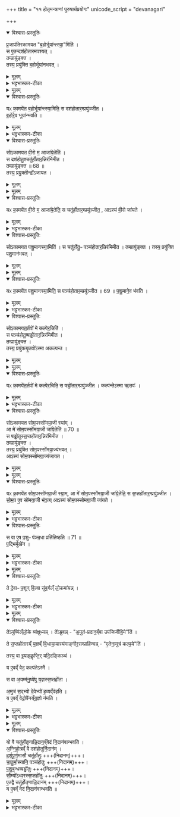+++
title = "११ होतृमन्त्राणां पुरुषार्थप्रयोगः"
unicode_script = "devanagari"

+++
<div class="js_include" url="/vedAH_yajuH/taittirIyam/sArasvata-vibhAgaH/brAhmaNam/sarva-prastutiH/2/2_hotR-brAhmaNAdi/11_hotRmantrANAM_puruShArthaprayogaH"  newLevelForH1="1" includeTitle="true">

<details open><summary>विश्वास-प्रस्तुतिः</summary>

प्र॒जाप॑तिरकामयत "ब॒होर्भूया॑न्त्स्या॒"मिति॑ ।  
स ए॒तन्दश॑होतारमपश्यत् ।  
तम्प्रायु॑ङ्क्त ।  
तस्य॒ प्रयु॑क्ति ब॒होर्भूया॑नभवत् ।
</details>

<details><summary>मूलम्</summary>

प्र॒जाप॑तिरकामयत "ब॒होर्भूया॑न्त्स्या॒"मिति॑ ।  
स ए॒तन्दश॑होतारमपश्यत् ।  
तम्प्रायु॑ङ्क्त ।  
तस्य॒ प्रयु॑क्ति ब॒होर्भूया॑नभवत् ।
</details>

<details><summary>भट्टभास्कर-टीका</summary>

1 प्रजापतिरित्यादि ॥ यल्लोके बहु ततोपि बहुतरः स्यामिति । प्रायुङ्क्तेति जपहोमादिषु प्रयोगः । प्रयुक्तीति 'सुपां सुलुक्' इति तृतीयाया लुक् ।
</details>


<details><summary>मूलम्</summary>

यᳵ का॒मये॑त ब॒होर्भूया॑न्त्स्या॒मिति॑ ।
स दश॑होतार॒म्प्रयु॑ञ्जीत ।
ब॒होरे॒व भूया॑न्भवति ।
</details>

<details open><summary>विश्वास-प्रस्तुतिः</summary>

यᳵ का॒मये॑त ब॒होर्भूया॑न्त्स्या॒मिति॒ स दश॑होतार॒म्प्रयु॑ञ्जीत ।  
ब॒होरे॒व भूया॑न्भवति ।
</details>

<details><summary>मूलम्</summary>

यᳵ का॒मये॑त ब॒होर्भूया॑न्त्स्या॒मिति॒ स दश॑होतार॒म्प्रयु॑ञ्जीत ।  
ब॒होरे॒व भूया॑न्भवति ।
</details>

<details><summary>भट्टभास्कर-टीका</summary>

य इत्यादि । गतम् ॥
</details>

<details open><summary>विश्वास-प्रस्तुतिः</summary>

सो॑ऽकामयत वी॒रो म॒ आजा॑ये॒तेति॑ ।  
स दश॑होतु॒श्चतु॑र्होतार॒न्निर॑मिमीत ।  
तम्प्रायु॑ङ्क्त ॥ 68 ॥   
तस्य॒ प्रयु॒क्तीन्द्रो॑ऽजायत ।  
</details>

<details><summary>मूलम्</summary>

सो॑ऽकामयत वी॒रो म॒ आजा॑ये॒तेति॑ ।  
स दश॑होतु॒श्चतु॑र्होतार॒न्निर॑मिमीत ।  
तम्प्रायु॑ङ्क्त ॥ 68 ॥   
तस्य॒ प्रयु॒क्तीन्द्रो॑ऽजायत ।  
</details>


<details><summary>मूलम्</summary>

यᳵ का॒मये॑त वी॒रो म॒ आजा॑ये॒तेति॑ ।
स चतु॑र्होतार॒म्प्रयु॑ञ्जीत ।
आऽस्य॑ वी॒रो जा॑यते ।
</details>

<details open><summary>विश्वास-प्रस्तुतिः</summary>

यᳵ का॒मये॑त वी॒रो म॒ आजा॑ये॒तेति॒ स चतु॑र्होतार॒म्प्रयु॑ञ्जीत॒ , आऽस्य॑ वी॒रो जा॑यते ।
</details>

<details><summary>मूलम्</summary>

यᳵ का॒मये॑त वी॒रो म॒ आजा॑ये॒तेति॒ स चतु॑र्होतार॒म्प्रयु॑ञ्जीत॒ , आऽस्य॑ वी॒रो जा॑यते ।
</details>

<details><summary>भट्टभास्कर-टीका</summary>

2 वीरः पुत्रः विक्रान्तो वा अध्ययनशौर्यादिना । स दश होतुरिति । दशहोतुरपादानाच्चतुर्होतारं निर्मितवान् ॥
</details>

<details open><summary>विश्वास-प्रस्तुतिः</summary>

सो॑ऽकामयत पशु॒मान्त्स्या॒मिति॑ ।
स चतु॑र्होतु॒ᳶ पञ्च॑होतार॒न्निर॑मिमीत ।
तम्प्रायु॑ङ्क्त ।
तस्य॒ प्रयु॑क्ति पशु॒मान॑भवत् ।
</details>

<details><summary>मूलम्</summary>

सो॑ऽकामयत पशु॒मान्त्स्या॒मिति॑ ।
स चतु॑र्होतु॒ᳶ पञ्च॑होतार॒न्निर॑मिमीत ।
तम्प्रायु॑ङ्क्त ।
तस्य॒ प्रयु॑क्ति पशु॒मान॑भवत् ।
</details>


<details><summary>मूलम्</summary>

यᳵ का॒मये॑त पशु॒मान्त्स्या॒मिति॑ ।
स पञ्च॑होतार॒म्प्रयु॑ञ्जीत ॥ 69 ॥
</details>

<details open><summary>विश्वास-प्रस्तुतिः</summary>

यᳵ का॒मये॑त पशु॒मान्त्स्या॒मिति॒ स पञ्च॑होतार॒म्प्रयु॑ञ्जीत ॥ 69 ॥
प॒शु॒माने॒व भ॑वति ।
</details>

<details><summary>मूलम्</summary>

यᳵ का॒मये॑त पशु॒मान्त्स्या॒मिति॒ स पञ्च॑होतार॒म्प्रयु॑ञ्जीत ॥ 69 ॥
प॒शु॒माने॒व भ॑वति ।
</details>

<details><summary>भट्टभास्कर-टीका</summary>

3 पशुमान् बहुपशुः । 'ह्रस्वनुड्भ्यां मतुप्' इति मतुप उदात्तत्वम् ॥
</details>

<details open><summary>विश्वास-प्रस्तुतिः</summary>

सो॑ऽकामयत॒र्तवो॑ मे कल्पेर॒न्निति॑ ।  
स पञ्च॑होतु॒ष्षड्ढो॑तार॒न्निर॑मिमीत ।  
तम्प्रायु॑ङ्क्त ।  
तस्य॒ प्रयु॑क्त्यृ॒तवो॑ऽस्मा अकल्पन्त ।  
</details>

<details><summary>मूलम्</summary>

सो॑ऽकामयत॒र्तवो॑ मे कल्पेर॒न्निति॑ ।  
स पञ्च॑होतु॒ष्षड्ढो॑तार॒न्निर॑मिमीत ।  
तम्प्रायु॑ङ्क्त ।  
तस्य॒ प्रयु॑क्त्यृ॒तवो॑ऽस्मा अकल्पन्त ।  
</details>


<details><summary>मूलम्</summary>

यᳵ का॒मये॑त॒र्तवो॑ मे कल्पेर॒न्निति॑ ।
स षड्ढो॑तार॒म्प्रयु॑ञ्जीत ।
</details>

<details open><summary>विश्वास-प्रस्तुतिः</summary>

यᳵ का॒मये॑त॒र्तवो॑ मे कल्पेर॒न्निति॒ स षड्ढो॑तार॒म्प्रयु॑ञ्जीत ।
कल्प॑न्तेऽस्मा ऋ॒तवः॑ ।
</details>

<details><summary>मूलम्</summary>

यᳵ का॒मये॑त॒र्तवो॑ मे कल्पेर॒न्निति॒ स षड्ढो॑तार॒म्प्रयु॑ञ्जीत ।
कल्प॑न्तेऽस्मा ऋ॒तवः॑ ।
</details>

<details><summary>भट्टभास्कर-टीका</summary>

4 कल्पेरन्निति ॥ यथायथं संपद्यन्तामिति ॥
</details>

<details open><summary>विश्वास-प्रस्तुतिः</summary>

सो॑ऽकामयत सोम॒पस्सो॑मया॒जी स्या॑म् ।  
आ मे॑ सोम॒पस्सो॑मया॒जी जा॑ये॒तेति॑ ॥ 70 ॥  
स षड्ढो॑तुस्स॒प्तहो॑तार॒न्निर॑मिमीत ।  
तम्प्रायु॑ङ्क्त ।    
तस्य॒ प्रयु॑क्ति सोम॒पस्सो॑मया॒ज्य॑भवत् ।  
आऽस्य॑ सोम॒पस्सो॑मया॒ज्य॑जायत ।
</details>

<details><summary>मूलम्</summary>

सो॑ऽकामयत सोम॒पस्सो॑मया॒जी स्या॑म् ।  
आ मे॑ सोम॒पस्सो॑मया॒जी जा॑ये॒तेति॑ ॥ 70 ॥  
स षड्ढो॑तुस्स॒प्तहो॑तार॒न्निर॑मिमीत ।  
तम्प्रायु॑ङ्क्त ।    
तस्य॒ प्रयु॑क्ति सोम॒पस्सो॑मया॒ज्य॑भवत् ।  
आऽस्य॑ सोम॒पस्सो॑मया॒ज्य॑जायत ।
</details>


<details><summary>मूलम्</summary>

यᳵ का॒मये॑त सोम॒पस्सो॑मया॒जी स्या॑म् ।
आ मे॑ सोम॒पस्सो॑मया॒जी जा॑ये॒तेति॑ ।
स स॒प्तहो॑तार॒म्प्रयु॑ञ्जीत ।
सो॒म॒प ए॒व सो॑मया॒जी भ॑वति ।
आऽस्य॑ सोम॒पस्सो॑मया॒जी जा॑यते ।
</details>

<details open><summary>विश्वास-प्रस्तुतिः</summary>

यᳵ का॒मये॑त सोम॒पस्सो॑मया॒जी स्या॒म्, आ मे॑ सोम॒पस्सो॑मया॒जी जा॑ये॒तेति॒ स स॒प्तहो॑तार॒म्प्रयु॑ञ्जीत ।  
सो॒म॒प ए॒व सो॑मया॒जी भ॑व॒त्य् आऽस्य॑ सोम॒पस्सो॑मया॒जी जा॑यते ।
</details>

<details><summary>मूलम्</summary>

यᳵ का॒मये॑त सोम॒पस्सो॑मया॒जी स्या॒म्, आ मे॑ सोम॒पस्सो॑मया॒जी जा॑ये॒तेति॒ स स॒प्तहो॑तार॒म्प्रयु॑ञ्जीत ।  
सो॒म॒प ए॒व सो॑मया॒जी भ॑व॒त्य् आऽस्य॑ सोम॒पस्सो॑मया॒जी जा॑यते ।
</details>

<details><summary>भट्टभास्कर-टीका</summary>

5 सोमपः सोमस्य पाता ऋत्विग्भूत्वा सोमस्य पाता, स ह्यदुष्टार्जन इति तद्भावः प्रार्थ्यते । यद्वा - विदुषोऽधिकारादृत्विक्त्वं प्रार्थयते सोमपश्च सोमयाजी च स्यामिति । यद्वा - सोमप इति षष्ठी । सोमपः पितुः पुत्रः सोमयाजी च स्यामिति । मम च कुले सर्वः सोमपः पुत्र ऋत्विग्वा सोमायजी च स्यादिति । सोमपानयजनसाध्याविकलयागफलाशासनाभिप्रायमुपादानमुभयोः ॥
</details>

<details open><summary>विश्वास-प्रस्तुतिः</summary>

स वा ए॒ष प॒शुᳶ प॑ञ्च॒धा प्रति॑तिष्ठति ॥ 71 ॥  
प॒द्भिर्मुखे॑न ।
</details>

<details><summary>मूलम्</summary>

स वा ए॒ष प॒शुᳶ प॑ञ्च॒धा प्रति॑तिष्ठति ॥ 71 ॥  
प॒द्भिर्मुखे॑न ।
</details>

<details><summary>भट्टभास्कर-टीका</summary>

6 स वा एष इत्यादि ॥ स एष पशुः पञ्चधा पञ्चप्रकारैः प्रतितिष्ठति ।
धारयति पद्भिश्चतुर्भिः मुखेन च पञ्चमेन चतुष्पात्स्थितिमात्मनः करोति । द्विपात् द्विपादहस्तमुखेन स्थितिं करोति ।
</details>


<details><summary>मूलम्</summary>

ते दे॒वाᳶ प॒शून् वि॒त्वा ।
सु॒व॒र्गल्ँ लो॒कमा॑यन्न् ।
</details>

<details open><summary>विश्वास-प्रस्तुतिः</summary>

ते दे॒वाᳶ प॒शून् वि॒त्वा सु॑व॒र्गल्ँ लो॒कमा॑यन्न् ।
</details>

<details><summary>मूलम्</summary>

ते दे॒वाᳶ प॒शून् वि॒त्वा सु॑व॒र्गल्ँ लो॒कमा॑यन्न् ।
</details>

<details><summary>भट्टभास्कर-टीका</summary>

तस्मात्पञ्चत्वान्वयात् पञ्चभिर्होतृभिः पशून् लब्ध्वा स्वर्गं गताः ।
</details>


<details><summary>मूलम्</summary>

ते॑ऽमुष्मि॑ल्ँलो॒के व्य॑क्षुध्यन्न् ।
ते॑ऽब्रुवन्न् ।
अ॒मुत॑ᳶप्रदान॒व्ँवा उप॑जिजीवि॒मेति॑ ।
ते स॒प्तहो॑तारय्ँ य॒ज्ञव्ँ वि॒धाया॒यास्य॑म् ।
आ॒ङ्गी॒र॒सम्प्राहि॑ण्वन्न् ।
ए॒तेना॒मुत्र॑ कल्प॒येति॑ ।
तस्य॒ वा इ॒यङ्कॢप्तिः॑ ॥72 ॥  
यदि॒दङ्किञ्च॑ ।
य ए॒वव्ँ वेद॑ ।
कल्प॑तेऽस्मै ।
स वा अ॒यम्म॑नु॒ष्ये॑षु य॒ज्ञस्स॒प्तहो॑ता ।
अ॒मुत्र॑ स॒द्भ्यो दे॒वेभ्यो॑ ह॒व्यव्ँव॑हति ।
य ए॒वव्ँ वेद॑ ।
उपै॑नय्ँय॒ज्ञो न॑मति ।
</details>

<details open><summary>विश्वास-प्रस्तुतिः</summary>

ते॑ऽमुष्मि॑ल्ँलो॒के व्य॑क्षुध्यन्न् ।
ते॑ऽब्रुवन्न् - "अ॒मुत॑ᳶप्रदान॒व्ँवा उप॑जिजीवि॒मे"ति॑ ।  

ते स॒प्तहो॑तारय्ँ य॒ज्ञव्ँ वि॒धाया॒यास्य॑माङ्गीर॒सम्प्राहि॑ण्वन्न् - "ए॒तेना॒मुत्र॑ कल्प॒ये"ति॑ ।

तस्य॒ वा इ॒यङ्कॢप्ति॒र्  यदि॒दङ्किञ्च॑ ।   

य ए॒वव्ँ वेद॒ कल्प॑तेऽस्मै ।   

स वा अ॒यम्म॑नु॒ष्ये॑षु य॒ज्ञस्स॒प्तहो॑ता ।


अ॒मुत्र॑ स॒द्भ्यो दे॒वेभ्यो॑ ह॒व्यव्ँव॑हति ।  
य ए॒वव्ँ वेदो॒पै॑नय्ँय॒ज्ञो न॑मति ।
</details>

<details><summary>मूलम्</summary>

ते॑ऽमुष्मि॑ल्ँलो॒के व्य॑क्षुध्यन्न् ।
ते॑ऽब्रुवन्न् - "अ॒मुत॑ᳶप्रदान॒व्ँवा उप॑जिजीवि॒मे"ति॑ ।  

ते स॒प्तहो॑तारय्ँ य॒ज्ञव्ँ वि॒धाया॒यास्य॑माङ्गीर॒सम्प्राहि॑ण्वन्न् - "ए॒तेना॒मुत्र॑ कल्प॒ये"ति॑ ।

तस्य॒ वा इ॒यङ्कॢप्ति॒र्  यदि॒दङ्किञ्च॑ ।   

य ए॒वव्ँ वेद॒ कल्प॑तेऽस्मै ।   

स वा अ॒यम्म॑नु॒ष्ये॑षु य॒ज्ञस्स॒प्तहो॑ता ।


अ॒मुत्र॑ स॒द्भ्यो दे॒वेभ्यो॑ ह॒व्यव्ँव॑हति ।  
य ए॒वव्ँ वेदो॒पै॑नय्ँय॒ज्ञो न॑मति ।
</details>

<details><summary>भट्टभास्कर-टीका</summary>

तेऽमुष्मिन्नित्यादि । व्याख्यातम् ॥
</details>


<details><summary>मूलम्</summary>

यो वै चतु॑र्होतृणान्नि॒दान॒व्ँवेद॑ ।
नि॒दान॑वान्भवति ।
अ॒ग्नि॒हो॒त्रव्ँ वै दश॑होतुर्नि॒दान॑म् ।
द॒र्श॒पू॒र्ण॒मासौ चतु॑र्होतुः ।
चा॒तु॒र्मा॒स्यानि॒ पञ्च॑होतुः ।
प॒शु॒ब॒न्धष्षड्ढो॑तुः ।
सौ॒म्यो॑ऽध्व॒रस्स॒प्तहो॑तुः ।
ए॒तद्वै चतु॑र्होतृणान्नि॒दान॑म् ।
य ए॒वव्ँ वेद॑ ।
नि॒दान॑वान्भवति ॥ 73 ॥
</details>

<details open><summary>विश्वास-प्रस्तुतिः</summary>

यो वै चतु॑र्होतृणान्नि॒दान॒व्ँवेद॑ नि॒दान॑वान्भवति ।  
अ॒ग्नि॒हो॒त्रव्ँ वै दश॑होतुर्नि॒दान॑म् ।  
द॒र्श॒पू॒र्ण॒मासौ चतु॑र्होतुः +++(निदानम्)+++।  
चा॒तु॒र्मा॒स्यानि॒ पञ्च॑होतुः  +++(निदानम्)+++।  
प॒शु॒ब॒न्धष्षड्ढो॑तुः   +++(निदानम्)+++।  
सौ॒म्यो॑ऽध्व॒रस्स॒प्तहो॑तुः  +++(निदानम्)+++।  
ए॒तद्वै चतु॑र्होतृणान्नि॒दान॑म्  +++(निदानम्)+++।  
य ए॒वव्ँ वेद॑  नि॒दान॑वान्भवति ॥
</details>

<details><summary>मूलम्</summary>

यो वै चतु॑र्होतृणान्नि॒दान॒व्ँवेद॑ नि॒दान॑वान्भवति ।  
अ॒ग्नि॒हो॒त्रव्ँ वै दश॑होतुर्नि॒दान॑म् ।  
द॒र्श॒पू॒र्ण॒मासौ चतु॑र्होतुः +++(निदानम्)+++।  
चा॒तु॒र्मा॒स्यानि॒ पञ्च॑होतुः  +++(निदानम्)+++।  
प॒शु॒ब॒न्धष्षड्ढो॑तुः   +++(निदानम्)+++।  
सौ॒म्यो॑ऽध्व॒रस्स॒प्तहो॑तुः  +++(निदानम्)+++।  
ए॒तद्वै चतु॑र्होतृणान्नि॒दान॑म्  +++(निदानम्)+++।  
य ए॒वव्ँ वेद॑  नि॒दान॑वान्भवति ॥
</details>

<details><summary>भट्टभास्कर-टीका</summary>

7 यो वा इत्यादि ॥ निदानं कारणं, नियतं दीयते प्रयुज्यते यस्मिन् तन्निदानम् । अग्निहोत्रादीनि दशहोत्रादीनां निदानानि, तत्र हि ते नियतं प्रयुज्यन्ते । एवं वेदिता निदानवान् भवति सर्वाभिमतोत्पत्तिनिमित्तवान् भवति ॥

इति तैत्तिरीयब्राह्मणे द्वितीयाष्टके द्वितीयप्रपाठके एकादशोऽनुवाकः ॥
समाप्तश्चायं प्रपाठकः ॥  

</details>
</div>